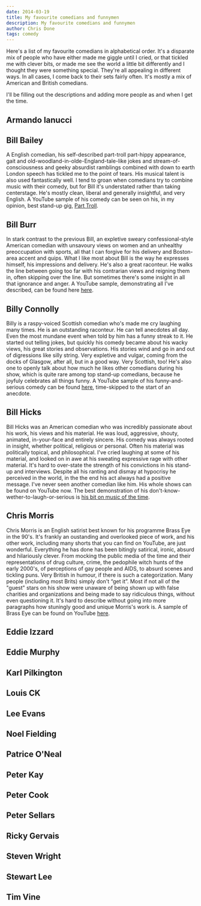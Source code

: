 ```yaml
---
date: 2014-03-19
title: My favourite comedians and funnymen
description: My favourite comedians and funnymen
author: Chris Done
tags: comedy
---
```


Here's a list of my favourite comedians in alphabetical order. It's a
disparate mix of people who have either made me giggle until I cried,
or that tickled me with clever bits, or made me see the world a little
bit differently and I thought they were something special. They're all
appealing in different ways. In all cases, I come back to their sets
fairly often. It's mostly a mix of American and British comedians.

I'll be filling out the descriptions and adding more people as and
when I get the time.

## Armando Ianucci

## Bill Bailey

A English comedian, his self-described part-troll part-hippy
appearance, gait and old-woodland-in-olde-England-tale-like jokes and
stream-of-consciousness and geeky absurdist ramblings combined with
down to earth London speech has tickled me to the point of tears. His
musical talent is also used fantastically well. I tend to groan when
comedians try to combine music with their comedy, but for Bill it's
understated rather than taking centerstage. He's mostly clean, liberal
and generally insightful, and very English. A YouTube sample of his
comedy can be seen on his, in my opinion, best stand-up gig,
[Part Troll](https://www.youtube.com/watch?v=ggOa9aSG-Ow).

## Bill Burr

In stark contrast to the previous Bill, an expletive sweary
confessional-style American comedian with unsavoury views on women and
an unhealthy preoccupation with sports, all that I can forgive for his
delivery and Boston-area accent and quips. What I like most about Bill
is the way he expresses himself, his impressions and delivery. He's
also a great raconteur. He walks the line between going too far with
his contrarian views and reigning them in, often skipping over the
line. But sometimes there's some insight in all that ignorance and
anger. A YouTube sample, demonstrating all I've described, can be
found here [here](https://www.youtube.com/watch?v=AlvvCYUDHrQ).

## Billy Connolly

Billy is a raspy-voiced Scottish comedian who's made me cry laughing
many times. He is an outstanding raconteur. He can tell anecdotes all
day. Even the most mundane event when told by him has a funny streak
to it. He started out telling jokes, but quickly his comedy became
about his wacky views, his great stories and observations. His stories
wind and go in and out of digressions like silly string. Very
expletive and vulgar, coming from the docks of Glasgow, after all, but
in a good way. Very Scottish, too! He's also one to openly talk about
how much he likes other comedians during his show, which is quite rare
among top stand-up comedians, because he joyfuly celebrates all things
funny. A
YouTube sample of his funny-and-serious comedy can be found
[here](https://www.youtube.com/watch?v=kj7PP1UZ7k8&t=2m39s),
time-skipped to the start of an anecdote.

## Bill Hicks

Bill Hicks was an American comedian who was incredibly passionate
about his work, his views and his material. He was loud, aggressive,
shouty, animated, in-your-face and entirely sincere. His comedy was
always rooted in insight, whether political, religious or
personal. Often his material was politically topical, and
philosophical. I've cried laughing at some of his material, and looked
on in awe at his sweating expressive rage with other material. It's
hard to over-state the strength of his convictions in his stand-up and
interviews. Despite all his ranting and dismay at hypocrisy he
perceived in the world, in the the end his act always had a positive
message. I've never seen another comedian like him. His whole shows
can be found on YouTube now. The best demonstration of his
don't-know-wether-to-laugh-or-serious is
[his bit on music of the time](https://www.youtube.com/watch?v=xRkA6zugNMQ).

## Chris Morris

Chris Morris is an English satirist best known for his programme Brass
Eye in the 90's. It's frankly an oustanding and overlooked piece of
work, and his other work, including many shorts that you can find on
YouTube, are just wonderful. Everything he has done has been bitingly
satirical, ironic, absurd and hilariously clever. From mocking the
public media of the time and their representations of drug culture,
crime, the pedophile witch hunts of the early 2000's, of perceptions
of gay people and AIDS, to absurd scenes and tickling puns. Very
British in humour, if there is such a categorization. Many people
(including most Brits) simply don't “get it”. Most if not all of the
"guest" stars on his show were unaware of being shown up with false
charities and organizations and being made to say ridiculous things,
without even questioning it. It's hard to describe without going into
more paragraphs how stuningly good and unique Morris's work is. A
sample of Brass Eye can be found on YouTube
[here](https://www.youtube.com/watch?v=mPrCsfd1E64).

## Eddie Izzard
## Eddie Murphy
## Karl Pilkington
## Louis CK
## Lee Evans
## Noel Fielding
## Patrice O'Neal
## Peter Kay
## Peter Cook
## Peter Sellars
## Ricky Gervais
## Steven Wright
## Stewart Lee
## Tim Vine
